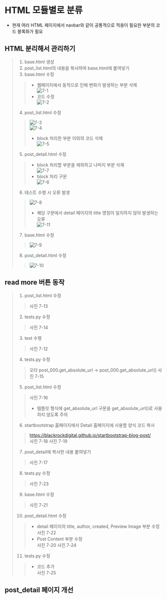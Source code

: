 

# HTML 모듈별로 분류
- 현재 여러 HTML 페이지에서 navbar와 같이 공통적으로 적용이 필요한 부분의 코드 블록화가 필요
## HTML 분리해서 관리하기
> 1. base.html 생성  
> 2. post_list.html의 내용을 복사하여 base.html에 붙여넣기  
> 3. base.html 수정  
>> - 웹페이지에서 동작으로 인해 변화가 발생하는 부분 삭제  
>> ![7-1](https://user-images.githubusercontent.com/48504392/79717614-1cdcb680-8315-11ea-92f5-544eb4f49208.png)  
>> - 코드 수정  
>> ![7-2](https://user-images.githubusercontent.com/48504392/79717615-1d754d00-8315-11ea-9b3c-d9d9cecea567.png)  
> 4. post_list.html 수정  
>> ![7-3](https://user-images.githubusercontent.com/48504392/79717617-1e0de380-8315-11ea-91fe-2a66bc9d6ea1.png)   
>> ![7-4](https://user-images.githubusercontent.com/48504392/79717619-1ea67a00-8315-11ea-856e-a45ded4134b9.png)  
>> - block 처리한 부분 이외의 코드 삭제  
>> ![7-5](https://user-images.githubusercontent.com/48504392/79717620-1ea67a00-8315-11ea-878c-b0c8e4287d2c.png)  
> 5. post_detail.html 수정  
>> - block 처리할 부분을 제외하고 나머지 부분 삭제  
>> ![7-7](https://user-images.githubusercontent.com/48504392/79717622-1fd7a700-8315-11ea-93e6-87889138d3eb.png)  
>> - block 처리 구문  
>> ![7-6](https://user-images.githubusercontent.com/48504392/79717621-1f3f1080-8315-11ea-8346-c834ecba71bc.png)  
> 6. 테스트 수행 시 오류 발생  
>> ![7-8](https://user-images.githubusercontent.com/48504392/79717624-20703d80-8315-11ea-99f0-fdd1f53c70d1.png) 
>> - 해당 구문에서 detail 페이지의 title 명칭이 일치하지 않아 발생하는 오류  
>> ![7-11](https://user-images.githubusercontent.com/48504392/79718134-4813d580-8316-11ea-9c11-d73e1e8a9507.png)  
> 7. base.html 수정  
>> ![7-9](https://user-images.githubusercontent.com/48504392/79717626-2108d400-8315-11ea-8589-20f35e85a127.png)  
> 8. post_detail.html 수정  
>> ![7-10](https://user-images.githubusercontent.com/48504392/79717612-1bab8980-8315-11ea-9eb7-596ed2111f17.png)  

## read more 버튼 동작
> 1. post_list.html 수정  
>> 사진 7-13
> 2. tests.py 수정  
>> 사진 7-14
> 3. test 수행  
>> 사진 7-12
> 4. tests.py 수정  
>> 오타 post_000.get_absolute_url -> post_000.get_absolute_url()
>> 사진 7-15
> 5. post_list.html 수정  
>> 사진 7-16
>> - 템플릿 형식에 get_absolute_url 구문을 get_absolute_url()로 사용하지 않도록 주의  
> 6. startbootstrap 홈페이지에서 Detail 홈페이지에 사용할 양식 코드 복사  
>> https://blackrockdigital.github.io/startbootstrap-blog-post/  
>> 사진 7-18
>> 사진 7-19
> 7. post_detail에 복사한 내용 붙여넣기  
>> 사진 7-17
> 8. tests.py 수정  
>> 사진 7-23
> 9. base.html 수정  
>> 사진 7-21
> 10. post_detail.html 수정  
>> - detail 페이지의 title, author, created, Preview Image 부분 수정  
>> 사진 7-22
>> - Post Content 부분 수정  
>> 사진 7-20
>> 사진 7-24
> 11. tests.py 수정  
>> - 코드 추가  
>> 사진 7-25
## post_detail 페이지 개선
